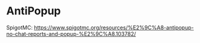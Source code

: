 # AntiPopup
SpigotMC: https://www.spigotmc.org/resources/%E2%9C%A8-antipopup-no-chat-reports-and-popup-%E2%9C%A8.103782/
